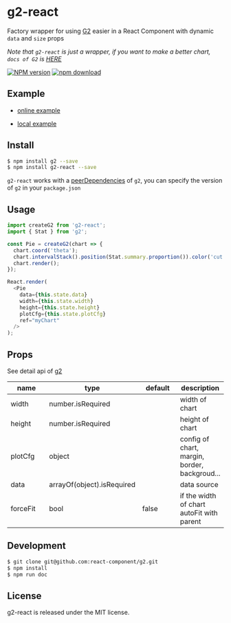 # g2-react

Factory wrapper for using [G2](http://g2.alipay.com) easier in a React Component with dynamic `data` and `size` props

*Note that `g2-react` is just a wrapper, if you want to make a better chart, `docs of G2` is [HERE](http://g2.alipay.com/)*

[![NPM version][npm-image]][npm-url]
[![npm download][download-image]][download-url]

[npm-image]: http://img.shields.io/npm/v/g2-react.svg?style=flat-square
[npm-url]: http://npmjs.org/package/g2-react
[download-image]: https://img.shields.io/npm/dm/g2-react.svg?style=flat-square
[download-url]: https://npmjs.org/package/g2-react

## Example

- [online example](http://react-component.github.io/g2)

- [local example](http://localhost:8989/)


## Install

```bash
$ npm install g2 --save
$ npm install g2-react --save
```

`g2-react` works with a [peerDependencies](https://nodejs.org/en/blog/npm/peer-dependencies/) of `g2`, you can specify the version of `g2` in your `package.json`

## Usage

```js
import createG2 from 'g2-react';
import { Stat } from 'g2';

const Pie = createG2(chart => {
  chart.coord('theta');
  chart.intervalStack().position(Stat.summary.proportion()).color('cut');
  chart.render();
});

React.render(
  <Pie
    data={this.state.data}
    width={this.state.width}
    height={this.state.height}
    plotCfg={this.state.plotCfg}
    ref="myChart"
  />
);
```


## Props

See detail api of [g2](http://g2.alipay.com/api/)

<table class="table table-bordered table-striped">
  <thead>
    <tr>
        <th style="width: 100px;">name</th>
        <th style="width: 50px;">type</th>
        <th style="width: 100px;">default</th>
        <th>description</th>
    </tr>
  </thead>
  <tbody>
    <tr>
      <td>width</td>
      <td>number.isRequired</td>
      <td></td>
      <td>width of chart</td>
    </tr>
    <tr>
      <td>height</td>
      <td>number.isRequired</td>
      <td></td>
      <td>height of chart</td>
    </tr>
    <tr>
      <td>plotCfg</td>
      <td>object</td>
      <td></td>
      <td>config of chart, margin, border, backgroud...</td>
    </tr>
    <tr>
      <td>data</td>
      <td>arrayOf(object).isRequired</td>
      <td></td>
      <td>data source</td>
    </tr>
    <tr>
      <td>forceFit</td>
      <td>bool</td>
      <td>false</td>
      <td>if the width of chart autoFit with parent</td>
    </tr>
  </tbody>
</table>


## Development

```bash
$ git clone git@github.com:react-component/g2.git
$ npm install
$ npm run doc
```

## License

g2-react is released under the MIT license.
